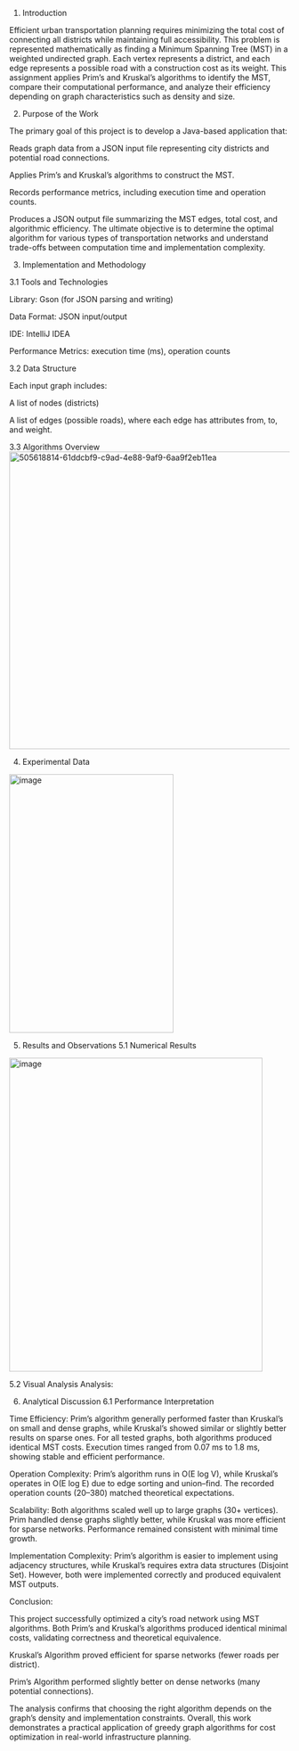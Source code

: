 1. Introduction

Efficient urban transportation planning requires minimizing the total cost of connecting all districts while maintaining full accessibility. This problem is represented mathematically as finding a Minimum Spanning Tree (MST) in a weighted undirected graph. Each vertex represents a district, and each edge represents a possible road with a construction cost as its weight.
This assignment applies Prim’s and Kruskal’s algorithms to identify the MST, compare their computational performance, and analyze their efficiency depending on graph characteristics such as density and size.

2. Purpose of the Work

The primary goal of this project is to develop a Java-based application that:

Reads graph data from a JSON input file representing city districts and potential road connections.

Applies Prim’s and Kruskal’s algorithms to construct the MST.

Records performance metrics, including execution time and operation counts.

Produces a JSON output file summarizing the MST edges, total cost, and algorithmic efficiency.
The ultimate objective is to determine the optimal algorithm for various types of transportation networks and understand trade-offs between computation time and implementation complexity.

3. Implementation and Methodology

3.1 Tools and Technologies


Library: Gson (for JSON parsing and writing)

Data Format: JSON input/output

IDE: IntelliJ IDEA

Performance Metrics: execution time (ms), operation counts

3.2 Data Structure

Each input graph includes:

A list of nodes (districts)

A list of edges (possible roads), where each edge has attributes from, to, and weight.

3.3 Algorithms Overview
<img width="955" height="534" alt="505618814-61ddcbf9-c9ad-4e88-9af9-6aa9f2eb11ea" src="https://github.com/user-attachments/assets/8d97cb23-e3d4-4aaf-9c0f-834fc44974a8" />


4. Experimental Data

<img width="295" height="464" alt="image" src="https://github.com/user-attachments/assets/c2acdcd7-6cf7-4421-aedb-db53081b499c" />


5. Results and Observations
5.1 Numerical Results
<img width="455" height="563" alt="image" src="https://github.com/user-attachments/assets/1f730fec-af9f-411a-a0e7-f2d4db405099" />


5.2 Visual Analysis
Analysis:


6. Analytical Discussion
6.1 Performance Interpretation

Time Efficiency:
Prim’s algorithm generally performed faster than Kruskal’s on small and dense graphs, while Kruskal’s showed similar or slightly better results on sparse ones. For all tested graphs, both algorithms produced identical MST costs. Execution times ranged from 0.07 ms to 1.8 ms, showing stable and efficient performance.

Operation Complexity:
Prim’s algorithm runs in O(E log V), while Kruskal’s operates in O(E log E) due to edge sorting and union–find. The recorded operation counts (20–380) matched theoretical expectations.

Scalability:
Both algorithms scaled well up to large graphs (30+ vertices). Prim handled dense graphs slightly better, while Kruskal was more efficient for sparse networks. Performance remained consistent with minimal time growth.

Implementation Complexity:
Prim’s algorithm is easier to implement using adjacency structures, while Kruskal’s requires extra data structures (Disjoint Set). However, both were implemented correctly and produced equivalent MST outputs.


Conclusion:

This project successfully optimized a city’s road network using MST algorithms.
Both Prim’s and Kruskal’s algorithms produced identical minimal costs, validating correctness and theoretical equivalence.

Kruskal’s Algorithm proved efficient for sparse networks (fewer roads per district).

Prim’s Algorithm performed slightly better on dense networks (many potential connections).

The analysis confirms that choosing the right algorithm depends on the graph’s density and implementation constraints.
Overall, this work demonstrates a practical application of greedy graph algorithms for cost optimization in real-world infrastructure planning.
